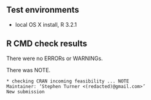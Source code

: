 ## Test environments

* local OS X install, R 3.2.1

## R CMD check results

There were no ERRORs or WARNINGs. 

There was NOTE.

    * checking CRAN incoming feasibility ... NOTE
    Maintainer: ‘Stephen Turner <(redacted)@gmail.com>’
    New submission
    
